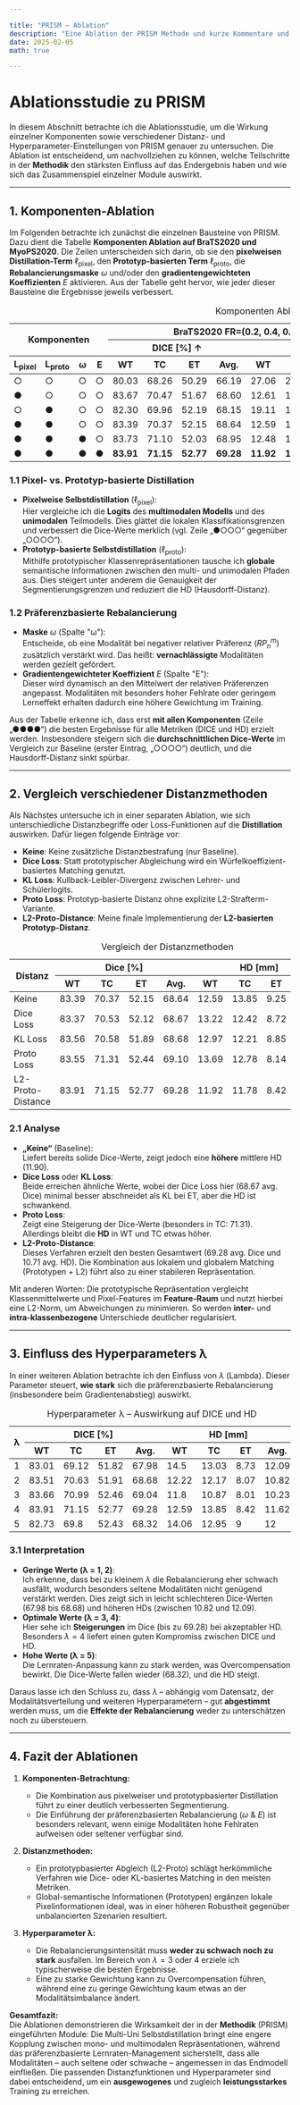 ```yaml
---

title: "PRISM – Ablation"  
description: "Eine Ablation der PRISM Methode und kurze Kommentare und Anmerkungen."  
date: 2025-02-05  
math: true

---
```


# Ablationsstudie zu PRISM

In diesem Abschnitt betrachte ich die Ablationsstudie, um die Wirkung einzelner Komponenten sowie verschiedener Distanz- und Hyperparameter-Einstellungen von PRISM genauer zu untersuchen. Die Ablation ist entscheidend, um nachvollziehen zu können, welche Teilschritte in der **Methodik** den stärksten Einfluss auf das Endergebnis haben und wie sich das Zusammenspiel einzelner Module auswirkt.

---

## 1. Komponenten-Ablation

Im Folgenden betrachte ich zunächst die einzelnen Bausteine von PRISM. Dazu dient die Tabelle **Komponenten Ablation auf BraTS2020 und MyoPS2020**. Die Zeilen unterscheiden sich darin, ob sie den **pixelweisen Distillation-Term** $\ell_{\text{pixel}}$, den **Prototyp-basierten Term** $\ell_{\text{proto}}$, die **Rebalancierungsmaske** $\omega$ und/oder den **gradientengewichteten Koeffizienten** $E$ aktivieren. Aus der Tabelle geht hervor, wie jeder dieser Bausteine die Ergebnisse jeweils verbessert.

<table>
  <caption>Komponenten Ablation auf BraTS2020 und MyoPS2020.</caption>
  <thead>
    <tr>
      <th colspan="4" rowspan="2">Komponenten</th>
      <th colspan="8">BraTS2020 FR=(0.2, 0.4, 0.6, 0.8)</th>
      <th colspan="8">MyoPS2020 FR=(0.3,0.5,0.7)</th>
    </tr>
    <tr>
      <th colspan="4">DICE [%] ↑</th>
      <th colspan="4">HD [mm] ↓</th>
      <th colspan="4">DICE [%] ↑</th>
      <th colspan="4">HD [mm] ↓</th>
    </tr>
    <tr>
      <th>L<sub>pixel</sub></th>
      <th>L<sub>proto</sub></th>
      <th>ω</th>
      <th>E</th>
      <th>WT</th>
      <th>TC</th>
      <th>ET</th>
      <th>Avg.</th>
      <th>WT</th>
      <th>TC</th>
      <th>ET</th>
      <th>Avg.</th>
      <th>LVB</th>
      <th>RVB</th>
      <th>MYO</th>
      <th>Avg.</th>
      <th>LVB</th>
      <th>RVB</th>
      <th>MYO</th>
      <th>Avg.</th>
    </tr>
  </thead>
  <tbody>
    <tr>
      <td>○</td>
      <td>○</td>
      <td>○</td>
      <td>○</td>
      <td>80.03</td>
      <td>68.26</td>
      <td>50.29</td>
      <td>66.19</td>
      <td>27.06</td>
      <td>22.30</td>
      <td>13.09</td>
      <td>20.82</td>
      <td>77.69</td>
      <td>56.94</td>
      <td>71.81</td>
      <td>68.81</td>
      <td>19.38</td>
      <td>22.62</td>
      <td>21.32</td>
      <td>21.11</td>
    </tr>
    <tr>
      <td>●</td>
      <td>○</td>
      <td>○</td>
      <td>○</td>
      <td>83.67</td>
      <td>70.47</td>
      <td>51.67</td>
      <td>68.60</td>
      <td>12.61</td>
      <td>12.62</td>
      <td>9.40</td>
      <td>11.54</td>
      <td>80.72</td>
      <td>53.60</td>
      <td>77.02</td>
      <td>70.45</td>
      <td>14.29</td>
      <td>28.73</td>
      <td>18.52</td>
      <td>20.51</td>
    </tr>
    <tr>
      <td>○</td>
      <td>●</td>
      <td>○</td>
      <td>○</td>
      <td>82.30</td>
      <td>69.96</td>
      <td>52.19</td>
      <td>68.15</td>
      <td>19.11</td>
      <td>18.22</td>
      <td>10.99</td>
      <td>16.11</td>
      <td>78.75</td>
      <td>57.25</td>
      <td>74.13</td>
      <td>70.04</td>
      <td>15.43</td>
      <td>26.79</td>
      <td>16.25</td>
      <td>19.49</td>
    </tr>
    <tr>
      <td>●</td>
      <td>●</td>
      <td>○</td>
      <td>○</td>
      <td>83.39</td>
      <td>70.37</td>
      <td>52.15</td>
      <td>68.64</td>
      <td>12.59</td>
      <td>13.85</td>
      <td>9.25</td>
      <td>11.90</td>
      <td>80.89</td>
      <td>57.69</td>
      <td>76.99</td>
      <td>71.86</td>
      <td>12.79</td>
      <td>25.64</td>
      <td>13.10</td>
      <td>17.18</td>
    </tr>
    <tr>
      <td>●</td>
      <td>●</td>
      <td>●</td>
      <td>○</td>
      <td>83.73</td>
      <td>71.10</td>
      <td>52.03</td>
      <td>68.95</td>
      <td>12.48</td>
      <td>12.80</td>
      <td>9.35</td>
      <td>11.54</td>
      <td>80.52</td>
      <td>59.61</td>
      <td>76.36</td>
      <td>72.16</td>
      <td>13.25</td>
      <td>21.55</td>
      <td>13.22</td>
      <td>16.01</td>
    </tr>
    <tr>
      <td>●</td>
      <td>●</td>
      <td>●</td>
      <td>●</td>
      <td><strong>83.91</strong></td>
      <td><strong>71.15</strong></td>
      <td><strong>52.77</strong></td>
      <td><strong>69.28</strong></td>
      <td><strong>11.92</strong></td>
      <td><strong>11.78</strong></td>
      <td><strong>8.42</strong></td>
      <td><strong>10.71</strong></td>
      <td><strong>81.44</strong></td>
      <td><strong>60.97</strong></td>
      <td><strong>77.44</strong></td>
      <td><strong>73.28</strong></td>
      <td><strong>11.36</strong></td>
      <td><strong>20.49</strong></td>
      <td><strong>11.64</strong></td>
      <td><strong>14.50</strong></td>
    </tr>
  </tbody>
</table>

### 1.1 Pixel- vs. Prototyp-basierte Distillation

- **Pixelweise Selbstdistillation** ($\ell_{\text{pixel}}$):  
  Hier vergleiche ich die **Logits** des **multimodalen Modells** und des **unimodalen** Teilmodells. Dies glättet die lokalen Klassifikationsgrenzen und verbessert die Dice-Werte merklich (vgl. Zeile „●○○○“ gegenüber „○○○○“).  
- **Prototyp-basierte Selbstdistillation** ($\ell_{\text{proto}}$):  
  Mithilfe prototypischer Klassenrepräsentationen tausche ich **globale** semantische Informationen zwischen den multi- und unimodalen Pfaden aus. Dies steigert unter anderem die Genauigkeit der Segmentierungsgrenzen und reduziert die HD (Hausdorff-Distanz).

### 1.2 Präferenzbasierte Rebalancierung

- **Maske** $\omega$ (Spalte "ω"):  
  Entscheide, ob eine Modalität bei negativer relativer Präferenz ($RP^m_n$) zusätzlich verstärkt wird. Das heißt: **vernachlässigte** Modalitäten werden gezielt gefördert.  
- **Gradientengewichteter Koeffizient** $E$ (Spalte "E"):  
  Dieser wird dynamisch an den Mittelwert der relativen Präferenzen angepasst. Modalitäten mit besonders hoher Fehlrate oder geringem Lerneffekt erhalten dadurch eine höhere Gewichtung im Training.

Aus der Tabelle erkenne ich, dass erst **mit allen Komponenten** (Zeile „●●●●“) die besten Ergebnisse für alle Metriken (DICE und HD) erzielt werden. Insbesondere steigern sich die **durchschnittlichen Dice-Werte** im Vergleich zur Baseline (erster Eintrag, „○○○○“) deutlich, und die Hausdorff-Distanz sinkt spürbar.

---

## 2. Vergleich verschiedener Distanzmethoden

Als Nächstes untersuche ich in einer separaten Ablation, wie sich unterschiedliche Distanzbegriffe oder Loss-Funktionen auf die **Distillation** auswirken. Dafür liegen folgende Einträge vor:  

- **Keine**: Keine zusätzliche Distanzbestrafung (nur Baseline).  
- **Dice Loss**: Statt prototypischer Abgleichung wird ein Würfelkoeffizient-basiertes Matching genutzt.  
- **KL Loss**: Kullback-Leibler-Divergenz zwischen Lehrer- und Schülerlogits.  
- **Proto Loss**: Prototyp-basierte Distanz ohne explizite L2-Strafterm-Variante.  
- **L2-Proto-Distance**: Meine finale Implementierung der **L2-basierten Prototyp-Distanz**.

<table>
  <caption>Vergleich der Distanzmethoden</caption>
  <thead>
    <tr>
      <th rowspan="2">Distanz</th>
      <th colspan="4">Dice [%]</th>
      <th colspan="4">HD [mm]</th>
    </tr>
    <tr>
      <th>WT</th>
      <th>TC</th>
      <th>ET</th>
      <th>Avg.</th>
      <th>WT</th>
      <th>TC</th>
      <th>ET</th>
      <th>Avg.</th>
    </tr>
  </thead>
  <tbody>
    <tr>
      <td>Keine</td>
      <td>83.39</td>
      <td>70.37</td>
      <td>52.15</td>
      <td>68.64</td>
      <td>12.59</td>
      <td>13.85</td>
      <td>9.25</td>
      <td>11.90</td>
    </tr>
    <tr>
      <td>Dice Loss</td>
      <td>83.37</td>
      <td>70.53</td>
      <td>52.12</td>
      <td>68.67</td>
      <td>13.22</td>
      <td>12.42</td>
      <td>8.72</td>
      <td>11.45</td>
    </tr>
    <tr>
      <td>KL Loss</td>
      <td>83.56</td>
      <td>70.58</td>
      <td>51.89</td>
      <td>68.68</td>
      <td>12.97</td>
      <td>12.21</td>
      <td>8.85</td>
      <td>11.34</td>
    </tr>
    <tr>
      <td>Proto Loss</td>
      <td>83.55</td>
      <td>71.31</td>
      <td>52.44</td>
      <td>69.10</td>
      <td>13.69</td>
      <td>12.78</td>
      <td>8.14</td>
      <td>11.54</td>
    </tr>
    <tr>
      <td>L2-Proto-Distance</td>
      <td>83.91</td>
      <td>71.15</td>
      <td>52.77</td>
      <td>69.28</td>
      <td>11.92</td>
      <td>11.78</td>
      <td>8.42</td>
      <td>10.71</td>
    </tr>
  </tbody>
</table>

### 2.1 Analyse

- **„Keine“** (Baseline):  
  Liefert bereits solide Dice-Werte, zeigt jedoch eine **höhere** mittlere HD (11.90).  
- **Dice Loss** oder **KL Loss**:  
  Beide erreichen ähnliche Werte, wobei der Dice Loss hier (68.67 avg. Dice) minimal besser abschneidet als KL bei ET, aber die HD ist schwankend.  
- **Proto Loss**:  
  Zeigt eine Steigerung der Dice-Werte (besonders in TC: 71.31). Allerdings bleibt die **HD** in WT und TC etwas höher.  
- **L2-Proto-Distance**:  
  Dieses Verfahren erzielt den besten Gesamtwert (69.28 avg. Dice und 10.71 avg. HD). Die Kombination aus lokalem und globalem Matching (Prototypen + L2) führt also zu einer stabileren Repräsentation.  

Mit anderen Worten: Die prototypische Repräsentation vergleicht Klassenmittelwerte und Pixel-Features im **Feature-Raum** und nutzt hierbei eine L2-Norm, um Abweichungen zu minimieren. So werden **inter-** und **intra-klassenbezogene** Unterschiede deutlicher regularisiert.

---

## 3. Einfluss des Hyperparameters λ

In einer weiteren Ablation betrachte ich den Einfluss von $\lambda$ (Lambda). Dieser Parameter steuert, **wie stark** sich die präferenzbasierte Rebalancierung (insbesondere beim Gradientenabstieg) auswirkt.

<table>
  <caption>Hyperparameter λ – Auswirkung auf DICE und HD</caption>
  <thead>
    <tr>
      <th rowspan="2">λ</th>
      <th colspan="4">DICE [%]</th>
      <th colspan="4">HD [mm]</th>
    </tr>
    <tr>
      <th>WT</th>
      <th>TC</th>
      <th>ET</th>
      <th>Avg.</th>
      <th>WT</th>
      <th>TC</th>
      <th>ET</th>
      <th>Avg.</th>
    </tr>
  </thead>
  <tbody>
    <tr>
      <td>1</td>
      <td>83.01</td>
      <td>69.12</td>
      <td>51.82</td>
      <td>67.98</td>
      <td>14.5</td>
      <td>13.03</td>
      <td>8.73</td>
      <td>12.09</td>
    </tr>
    <tr>
      <td>2</td>
      <td>83.51</td>
      <td>70.63</td>
      <td>51.91</td>
      <td>68.68</td>
      <td>12.22</td>
      <td>12.17</td>
      <td>8.07</td>
      <td>10.82</td>
    </tr>
    <tr>
      <td>3</td>
      <td>83.66</td>
      <td>70.99</td>
      <td>52.46</td>
      <td>69.04</td>
      <td>11.8</td>
      <td>10.87</td>
      <td>8.01</td>
      <td>10.23</td>
    </tr>
    <tr>
      <td>4</td>
      <td>83.91</td>
      <td>71.15</td>
      <td>52.77</td>
      <td>69.28</td>
      <td>12.59</td>
      <td>13.85</td>
      <td>8.42</td>
      <td>11.62</td>
    </tr>
    <tr>
      <td>5</td>
      <td>82.73</td>
      <td>69.8</td>
      <td>52.43</td>
      <td>68.32</td>
      <td>14.06</td>
      <td>12.95</td>
      <td>9</td>
      <td>12</td>
    </tr>
  </tbody>
</table>

### 3.1 Interpretation

- **Geringe Werte (λ = 1, 2)**:  
  Ich erkenne, dass bei zu kleinem $\lambda$ die Rebalancierung eher schwach ausfällt, wodurch besonders seltene Modalitäten nicht genügend verstärkt werden. Dies zeigt sich in leicht schlechteren Dice-Werten (67.98 bis 68.68) und höheren HDs (zwischen 10.82 und 12.09).  
- **Optimale Werte (λ = 3, 4)**:  
  Hier sehe ich **Steigerungen** im Dice (bis zu 69.28) bei akzeptabler HD. Besonders $\lambda=4$ liefert einen guten Kompromiss zwischen DICE und HD.  
- **Hohe Werte (λ = 5)**:  
  Die Lernraten-Anpassung kann zu stark werden, was Overcompensation bewirkt. Die Dice-Werte fallen wieder (68.32), und die HD steigt.

Daraus lasse ich den Schluss zu, dass $\lambda$ – abhängig vom Datensatz, der Modalitätsverteilung und weiteren Hyperparametern – gut **abgestimmt** werden muss, um die **Effekte der Rebalancierung** weder zu unterschätzen noch zu übersteuern.

---

## 4. Fazit der Ablationen

1. **Komponenten-Betrachtung:**  
   - Die Kombination aus pixelweiser und prototypbasierter Distillation führt zu einer deutlich verbesserten Segmentierung.  
   - Die Einführung der präferenzbasierten Rebalancierung ($\omega$ & $E$) ist besonders relevant, wenn einige Modalitäten hohe Fehlraten aufweisen oder seltener verfügbar sind.  

2. **Distanzmethoden:**  
   - Ein prototypbasierter Abgleich (L2-Proto) schlägt herkömmliche Verfahren wie Dice- oder KL-basiertes Matching in den meisten Metriken.  
   - Global-semantische Informationen (Prototypen) ergänzen lokale Pixelinformationen ideal, was in einer höheren Robustheit gegenüber unbalancierten Szenarien resultiert.

3. **Hyperparameter λ:**  
   - Die Rebalancierungsintensität muss **weder zu schwach noch zu stark** ausfallen. Im Bereich von $\lambda = 3$ oder 4 erziele ich typischerweise die besten Ergebnisse.  
   - Eine zu starke Gewichtung kann zu Overcompensation führen, während eine zu geringe Gewichtung kaum etwas an der Modalitätsimbalance ändert.

**Gesamtfazit:**  
Die Ablationen demonstrieren die Wirksamkeit der in der **Methodik** (PRISM) eingeführten Module: Die Multi-Uni Selbstdistillation bringt eine engere Kopplung zwischen mono- und multimodalen Repräsentationen, während das präferenzbasierte Lernraten-Management sicherstellt, dass alle Modalitäten – auch seltene oder schwache – angemessen in das Endmodell einfließen. Die passenden Distanzfunktionen und Hyperparameter sind dabei entscheidend, um ein **ausgewogenes** und zugleich **leistungsstarkes** Training zu erreichen.